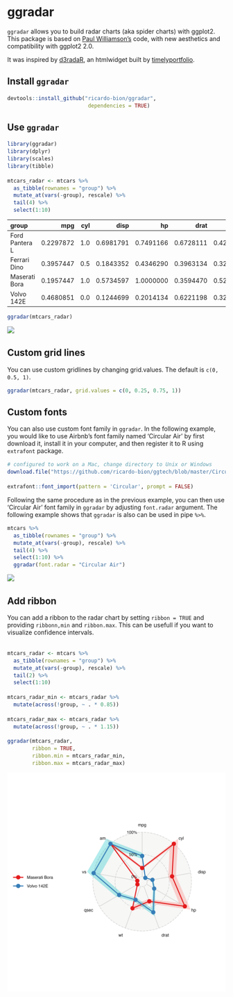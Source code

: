 ggradar
================

`ggradar` allows you to build radar charts (aka spider charts) with ggplot2. This package is
based on [Paul
Williamson’s](http://rstudio-pubs-static.s3.amazonaws.com/5795_e6e6411731bb4f1b9cc7eb49499c2082.html)
code, with new aesthetics and compatibility with ggplot2 2.0.

It was inspired by
[d3radaR](http://www.buildingwidgets.com/blog/2015/12/9/week-49-d3radarr),
an htmlwidget built by
[timelyportfolio](https://github.com/timelyportfolio).

## Install `ggradar`

``` r
devtools::install_github("ricardo-bion/ggradar", 
                          dependencies = TRUE)
```

## Use `ggradar`

``` r
library(ggradar)
library(dplyr)
library(scales)
library(tibble)

mtcars_radar <- mtcars %>% 
  as_tibble(rownames = "group") %>% 
  mutate_at(vars(-group), rescale) %>% 
  tail(4) %>% 
  select(1:10)
```

| group          |       mpg | cyl |      disp |        hp |      drat |        wt |      qsec | vs | am |
| :------------- | --------: | --: | --------: | --------: | --------: | --------: | --------: | -: | -: |
| Ford Pantera L | 0.2297872 | 1.0 | 0.6981791 | 0.7491166 | 0.6728111 | 0.4236768 | 0.0000000 |  0 |  1 |
| Ferrari Dino   | 0.3957447 | 0.5 | 0.1843352 | 0.4346290 | 0.3963134 | 0.3214012 | 0.1190476 |  0 |  1 |
| Maserati Bora  | 0.1957447 | 1.0 | 0.5734597 | 1.0000000 | 0.3594470 | 0.5259524 | 0.0119048 |  0 |  1 |
| Volvo 142E     | 0.4680851 | 0.0 | 0.1244699 | 0.2014134 | 0.6221198 | 0.3239581 | 0.4880952 |  1 |  1 |

``` r
ggradar(mtcars_radar)
```

![](README_files/figure-gfm/unnamed-chunk-4-1.png)<!-- -->

## Custom grid lines
You can use custom gridlines by changing grid.values. The default is `c(0, 0.5, 1)`.

``` r
ggradar(mtcars_radar, grid.values = c(0, 0.25, 0.75, 1))
```

## Custom fonts

You can also use custom font family in `ggradar`. In the following
example, you would like to use Airbnb’s font family named ‘Circular Air’
by first download it, install it in your computer, and then register it
to R using `extrafont` package.

``` r
# configured to work on a Mac, change directory to Unix or Windows
download.file("https://github.com/ricardo-bion/ggtech/blob/master/Circular%20Air-Light%203.46.45%20PM.ttf", "~/Circular Air-Light 3.46.45 PM.ttf", method = "curl")

extrafont::font_import(pattern = 'Circular', prompt = FALSE)
```

Following the same procedure as in the previous example, you can then
use ‘Circular Air’ font family in `ggradar` by adjusting `font.radar`
argument. The following example shows that `ggradar` is also can be used
in pipe `%>%`.

``` r
mtcars %>% 
  as_tibble(rownames = "group") %>% 
  mutate_at(vars(-group), rescale) %>% 
  tail(4) %>% 
  select(1:10) %>% 
  ggradar(font.radar = "Circular Air")
```

![](README_files/figure-gfm/unnamed-chunk-6-1.png)<!-- -->

## Add ribbon

You can add a ribbon to the radar chart by setting `ribbon = TRUE` and providing `ribbonn,min` and `ribbon.max`. This can be usefull if you want to visualize confidence intervals.

``` r

mtcars_radar <- mtcars %>% 
  as_tibble(rownames = "group") %>% 
  mutate_at(vars(-group), rescale) %>% 
  tail(2) %>% 
  select(1:10)

mtcars_radar_min <- mtcars_radar %>% 
  mutate(across(!group, ~ . * 0.85))

mtcars_radar_max <- mtcars_radar %>%
  mutate(across(!group, ~ . * 1.15))

ggradar(mtcars_radar,
        ribbon = TRUE,
        ribbon.min = mtcars_radar_min,
        ribbon.max = mtcars_radar_max)
```

![](README_files/figure-gfm/unnamed-chunk-7-1.png)<!-- -->